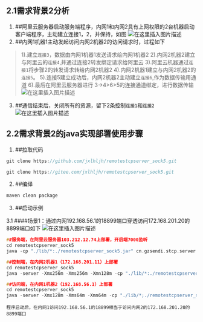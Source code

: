 ## 2.1需求背景2分析
1. ##阿里云服务器启动服务端程序，内网1和内网2具有上网权限的2台机器启动客户端程序，主动建立连接1，2，并保持，如图
![在这里插入图片描述](https://img-blog.csdnimg.cn/ba42ad562b3743efb4563621aaa30e87.png)
2. ##内网1机器1主动发起访问内网2机器2的访问请求时，过程如下
>1).建立`连接3`，数据由内网1机器1发送请求给内网1机器2
>2).内网2机器2建立与阿里云的`连接4`,并通过连接2转发绑定请求给阿里云
>3).阿里云机器通过`连接1`将步骤2的转发请求转给内网2机器2
>4).内网2机器1建立与内网2机器2的`连接5`。
>5).连接5建立成功后，内网2机器2主动建立`连接6`,作为数据传输用通道
>6).最后在阿里云服务器进行 3->4>6>5的连接通道绑定，进行数据传输
![在这里插入图片描述](https://img-blog.csdnimg.cn/b743510053ea4c6386501f883651a86a.png)
3. ##通信结束后，关闭所有的资源，留下2条控制`连接1`和`连接2`
![在这里插入图片描述](https://img-blog.csdnimg.cn/ba42ad562b3743efb4563621aaa30e87.png)
## 2.2需求背景2的java实现部署使用步骤
1. ##拉取代码
```c
git clone https://github.com/jxlhljh/remotestcpserver_sock5.git

git clone https://gitee.com/jxlhljh/remotestcpserver_sock5.git

```
2. ##编绎
```c
maven clean package
```
3. ##启动示例

3.1 ####场景1：通过内网192.168.56.1的18899端口穿透访问172.168.201.20的8899端口如下
![在这里插入图片描述](https://img-blog.csdnimg.cn/b743510053ea4c6386501f883651a86a.png)
```c
##服务端，在阿里云服务器103.212.12.74上部署，开启端7000监听
cd remotestcpserver_sock5
java -cp "./lib/*:./remotestcpserver_sock5.jar" cn.gzsendi.stcp.server.StcpServerStart -ssl false -serverPort 7000 -token 123456

##控制端，在内网2机器1（172.168.201.11）上部署
cd remotestcpserver_sock5
java -server -Xmx256m -Xms256m -Xmn128m -cp "./lib/*:./remotestcpserver_sock5.jar" cn.gzsendi.stcp.control.ControlClientStart -ssl true -token gzsendi -trunnelHost 103.212.12.74 -trunnelPort 7000 -groups stcp1 -types tcp -remoteHosts 172.168.201.20 -remotePorts 8899

##访问端，在内网1机器2（192.168.56.1）上部署
cd remotestcpserver_sock5
java -server -Xmx128m -Xms64m -Xmn64m -cp "./lib/*;./remotestcpserver_sock5.jar" cn.gzsendi.stcp.visitor.VisitorCliStart -ssl true -token gzsendi -trunnelHost 103.212.12.74 -trunnelPort 7000 -groups stcp1 -frontPorts 18899
```
`程序启动后，在内网1访问192.168.56.1的18899相当于访问内网2的172.168.201.20的8899端口`